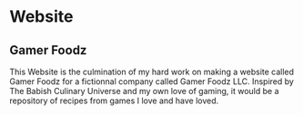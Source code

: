 # Website
## Gamer Foodz
This Website is the culmination of my hard work on making a website called Gamer Foodz for a fictionnal company called Gamer Foodz LLC. Inspired by The Babish Culinary Universe and my own love of gaming, it would be a repository of recipes from games I love and have loved.